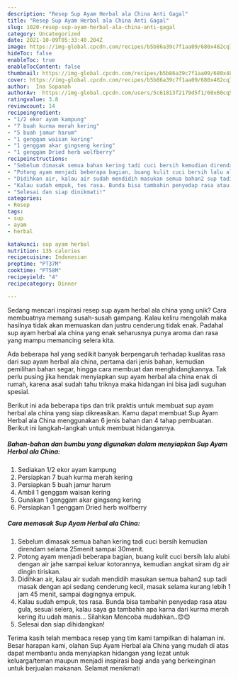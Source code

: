 ```yaml
---
description: "Resep Sup Ayam Herbal ala China Anti Gagal"
title: "Resep Sup Ayam Herbal ala China Anti Gagal"
slug: 1020-resep-sup-ayam-herbal-ala-china-anti-gagal
category: Uncategorized
date: 2021-10-09T05:33:40.204Z
image: https://img-global.cpcdn.com/recipes/b5b86a39c7f1aa09/680x482cq70/sup-ayam-herbal-ala-china-foto-resep-utama.jpg
hideToc: false
enableToc: true
enableTocContent: false
thumbnail: https://img-global.cpcdn.com/recipes/b5b86a39c7f1aa09/680x482cq70/sup-ayam-herbal-ala-china-foto-resep-utama.jpg
cover: https://img-global.cpcdn.com/recipes/b5b86a39c7f1aa09/680x482cq70/sup-ayam-herbal-ala-china-foto-resep-utama.jpg
author:  Ina Sopanah
authorAv:  https://img-global.cpcdn.com/users/5c61813f2179d5f1/60x60cq50/avatar.jpg
ratingvalue: 3.8
reviewcount: 14
recipeingredient:
- "1/2 ekor ayam kampung"
- "7 buah kurma merah kering"
- "5 buah jamur harum"
- "1 genggam waisan kering"
- "1 genggam akar gingseng kering"
- "1 genggam Dried herb wolfberry"
recipeinstructions:
- "Sebelum dimasak semua bahan kering tadi cuci bersih kemudian direndam selama 25menit sampai 30menit."
- "Potong ayam menjadi beberapa bagian, buang kulit cuci bersih lalu alubi dengan air jahe sampai keluar kotorannya, kemudian angkat siram dg air dingin tiriskan."
- "Didihkan air, kalau air sudah mendidih masukan semua bahan2 sup tadi masak dengan api sedang cenderung kecil, masak selama kurang lebih 1 jam 45 menit, sampai dagingnya empuk."
- "Kalau sudah empuk, tes rasa. Bunda bisa tambahin penyedap rasa atau gula, sesuai selera, kalau saya ga tambahin apa karna dari kurma merah kering itu udah manis... Silahkan Mencoba mudahkan..😊😊"
- "Selesai dan siap dinikmati!"
categories:
- Resep
tags:
- sup
- ayam
- herbal

katakunci: sup ayam herbal 
nutrition: 135 calories
recipecuisine: Indonesian
preptime: "PT37M"
cooktime: "PT58M"
recipeyield: "4"
recipecategory: Dinner

---
```



Sedang mencari inspirasi resep sup ayam herbal ala china yang unik? Cara membuatnya memang susah-susah gampang. Kalau keliru mengolah maka hasilnya tidak akan memuaskan dan justru cenderung tidak enak. Padahal sup ayam herbal ala china yang enak seharusnya punya aroma dan rasa yang mampu memancing selera kita.


Ada beberapa hal yang sedikit banyak berpengaruh terhadap kualitas rasa dari sup ayam herbal ala china, pertama dari jenis bahan, kemudian pemilihan bahan segar, hingga cara membuat dan menghidangkannya. Tak perlu pusing jika hendak menyiapkan sup ayam herbal ala china enak di rumah, karena asal sudah tahu triknya maka hidangan ini bisa jadi suguhan spesial.




Berikut ini ada beberapa tips dan trik praktis untuk membuat sup ayam herbal ala china yang siap dikreasikan. Kamu dapat membuat Sup Ayam Herbal ala China menggunakan 6 jenis bahan dan 4 tahap pembuatan. Berikut ini langkah-langkah untuk membuat hidangannya.

<!--inarticleads1-->

##### Bahan-bahan dan bumbu yang digunakan dalam menyiapkan Sup Ayam Herbal ala China:

1. Sediakan 1/2 ekor ayam kampung
1. Persiapkan 7 buah kurma merah kering
1. Persiapkan 5 buah jamur harum
1. Ambil 1 genggam waisan kering
1. Gunakan 1 genggam akar gingseng kering
1. Persiapkan 1 genggam Dried herb wolfberry




<!--inarticleads2-->

##### Cara memasak Sup Ayam Herbal ala China:

1. Sebelum dimasak semua bahan kering tadi cuci bersih kemudian direndam selama 25menit sampai 30menit.
1. Potong ayam menjadi beberapa bagian, buang kulit cuci bersih lalu alubi dengan air jahe sampai keluar kotorannya, kemudian angkat siram dg air dingin tiriskan.
1. Didihkan air, kalau air sudah mendidih masukan semua bahan2 sup tadi masak dengan api sedang cenderung kecil, masak selama kurang lebih 1 jam 45 menit, sampai dagingnya empuk.
1. Kalau sudah empuk, tes rasa. Bunda bisa tambahin penyedap rasa atau gula, sesuai selera, kalau saya ga tambahin apa karna dari kurma merah kering itu udah manis... Silahkan Mencoba mudahkan..😊😊
1. Selesai dan siap dihidangkan!



Terima kasih telah membaca resep yang tim kami tampilkan di halaman ini. Besar harapan kami, olahan Sup Ayam Herbal ala China yang mudah di atas dapat membantu anda menyiapkan hidangan yang lezat untuk keluarga/teman maupun menjadi inspirasi bagi anda yang berkeinginan untuk berjualan makanan. Selamat menikmati

